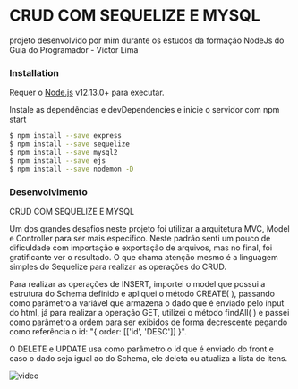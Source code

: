 # CRUD COM SEQUELIZE E MYSQL

projeto desenvolvido por mim durante os estudos da formação NodeJs do Guia do Programador - Victor Lima

### Installation

Requer o [Node.js](https://nodejs.org/) v12.13.0+ para executar.


Instale as dependências e devDependencies e inicie o servidor com npm start

```sh
$ npm install --save express
$ npm install --save sequelize
$ npm install --save mysql2
$ npm install --save ejs
$ npm install --save nodemon -D
```

### Desenvolvimento

CRUD COM SEQUELIZE E MYSQL



Um dos grandes desafios neste projeto foi utilizar a arquitetura MVC, Model e Controller para ser mais especifico. Neste padrão senti um pouco de dificuldade com importação e exportação de arquivos, mas no final, foi gratificante ver o resultado. O que chama atenção mesmo  é a linguagem simples do Sequelize para realizar as operações do CRUD.

 Para realizar as operações de INSERT, importei o model que possui a estrutura do Schema definido e apliquei o método CREATE( ), passando como parâmetro a variável que armazena o dado que é enviado pelo input do html, já para realizar a operação GET, utilizei o método findAll( ) e passei como parâmetro a ordem para ser exibidos de forma decrescente pegando como referência o id: "{ order: [['id', 'DESC']] }".

 O DELETE e UPDATE usa como parâmetro o id que é enviado do front e caso o dado seja igual ao do Schema, ele deleta ou atualiza a lista de itens.
 
 ![video](https://user-images.githubusercontent.com/57969262/95195453-eef90a80-07ac-11eb-9ab0-f40157d5cecd.gif)




